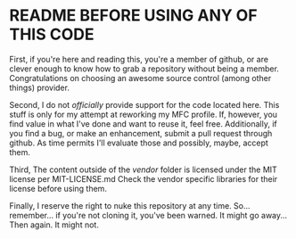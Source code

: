 # README BEFORE USING ANY OF THIS CODE

First, if you're here and reading this, you're a member of github, or are clever enough to know how to grab a repository without being a member. Congratulations on choosing an awesome source control (among other things) provider.

Second, I do not *officially* provide support for the code located here. This stuff is only for my attempt at reworking my MFC profile. If, however, you find value in what I've done and want to reuse it, feel free. Additionally, if you find a bug, or make an enhancement, submit a pull request through github. As time permits I'll evaluate those and possibly, maybe, accept them.

Third, The content outside of the *vendor* folder is licensed under the MIT license per MIT-LICENSE.md
Check the vendor specific libraries for their license before using them.

Finally, I reserve the right to nuke this repository at any time. So... remember... if you're not cloning it, you've been warned. It might go away... Then again. It might not.